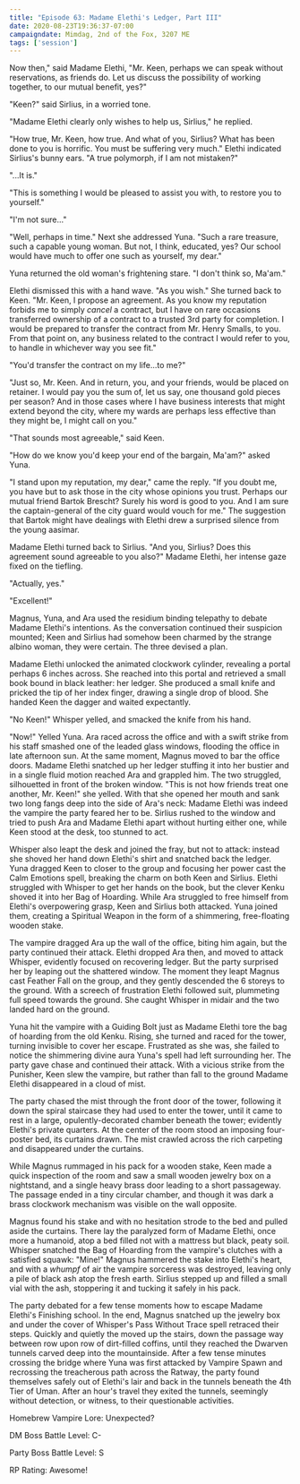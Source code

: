 ```yaml
---
title: "Episode 63: Madame Elethi's Ledger, Part III"
date: 2020-08-23T19:36:37-07:00
campaigndate: Mimdag, 2nd of the Fox, 3207 ME
tags: ['session']
---
```


Now then," said Madame Elethi, "Mr. Keen, perhaps we can speak without reservations, as friends do. Let us discuss the possibility of working together, to our mutual benefit, yes?"

"Keen?" said Sirlius, in a worried tone.

"Madame Elethi clearly only wishes to help us, Sirlius," he replied. 

"How true, Mr. Keen, how true. And what of you, Sirlius? What has been done to you is horrific. You must be suffering very much." Elethi indicated Sirlius's bunny ears. "A true polymorph, if I am not mistaken?"

"...It is."

"This is something I would be pleased to assist you with, to restore you to yourself."

"I'm not sure..."

"Well, perhaps in time." Next she addressed Yuna. "Such a rare treasure, such a capable young woman. But not, I think, educated, yes? Our school would have much to offer one such as yourself, my dear."

Yuna returned the old woman's frightening stare. "I don't think so, Ma'am."

Elethi dismissed this with a hand wave. "As you wish." She turned back to Keen. "Mr. Keen, I propose an agreement. As you know my reputation forbids me to simply *cancel* a contract, but I have on rare occasions transferred ownership of a contract to a trusted 3rd party for completion. I would be prepared to transfer the contract from Mr. Henry Smalls, to you. From that point on, any business related to the contract I would refer to you, to handle in whichever way you see fit."

"You'd transfer the contract on my life...to me?"

"Just so, Mr. Keen. And in return, you, and your friends, would be placed on retainer. I would pay you the sum of, let us say, one thousand gold pieces per season? And in those cases where I have business interests that might extend beyond the city, where my wards are perhaps less effective than they might be, I might call on you."

"That sounds most agreeable," said Keen.

"How do we know you'd keep your end of the bargain, Ma'am?" asked Yuna.

"I stand upon my reputation, my dear," came the reply. "If you doubt me, you have but to ask those in the city whose opinions you trust. Perhaps our mutual friend Bartok Brescht? Surely his word is good to you. And I am sure the captain-general of the city guard would vouch for me." The suggestion that Bartok might have dealings with Elethi drew a surprised silence from the young aasimar.

Madame Elethi turned back to Sirlius. "And you, Sirlius? Does this agreement sound agreeable to you also?" Madame Elethi, her intense gaze fixed on the tiefling.

"Actually, yes."

"Excellent!"

Magnus, Yuna, and Ara used the residium binding telepathy to debate Madame Elethi's intentions. As the conversation continued their suspicion mounted; Keen and Sirlius had somehow been charmed by the strange albino woman, they were certain. The three devised a plan.

Madame Elethi unlocked the animated clockwork cylinder, revealing a portal perhaps 6 inches across. She reached into this portal and retrieved a small book bound in black leather: her ledger. She produced a small knife and pricked the tip of her index finger, drawing a single drop of blood. She handed Keen the dagger and waited expectantly.

"No Keen!" Whisper yelled, and smacked the knife from his hand.

"Now!" Yelled Yuna. Ara raced across the office and with a swift strike from his staff smashed one of the leaded glass windows, flooding the office in late afternoon sun. At the same moment, Magnus moved to bar the office doors. Madame Elethi snatched up her ledger stuffing it into her bustier and 
in a single fluid motion reached Ara and grappled him. The two struggled, silhouetted in front of the broken window. "This is not how friends treat one another, Mr. Keen!" she yelled. With that she opened her mouth and sank two long fangs deep into the side of Ara's neck: Madame Elethi was indeed the vampire the party feared her to be. Sirlius rushed to the window and tried to push Ara and Madame Elethi apart without hurting either one, while Keen stood at the desk, too stunned to act. 

Whisper also leapt the desk and joined the fray, but not to attack: instead she shoved her hand down Elethi's shirt and snatched back the ledger. Yuna dragged Keen to closer to the group and focusing her power cast the Calm Emotions spell, breaking the charm on both Keen and Sirlius. Elethi struggled with Whisper to get her hands on the book, but the clever Kenku shoved it into her Bag of Hoarding. While Ara struggled to free himself from Elethi's overpowering grasp, Keen and Sirlius both attacked. Yuna joined them, creating a Spiritual Weapon in the form of a shimmering, free-floating wooden stake.

The vampire dragged Ara up the wall of the office, biting him again, but the party continued their attack. Elethi dropped Ara then, and moved to attack Whisper, evidently focused on recovering ledger. But the party surprised her by leaping out the shattered window. The moment they leapt Magnus cast Feather Fall on the group, and they gently descended the 6 storeys to the ground. With a screech of frustration Elethi followed suit, plummeting full speed towards the ground. She caught Whisper in midair and the two landed hard on the ground.

Yuna hit the vampire with a Guiding Bolt just as Madame Elethi tore the bag of hoarding from the old Kenku. Rising, she turned and raced for the tower, turning invisible to cover her escape. Frustrated as she was, she failed to notice the shimmering divine aura Yuna's spell had left surrounding her. The party gave chase and continued their attack. With a vicious strike from the Punisher, Keen slew the vampire, but rather than fall to the ground Madame Elethi disappeared in a cloud of mist.

The party chased the mist through the front door of the tower, following it down the spiral staircase they had used to enter the tower, until it came to rest in a large, opulently-decorated chamber beneath the tower; evidently Elethi's private quarters. At the center of the room stood an imposing four-poster bed, its curtains drawn. The mist crawled across the rich carpeting and disappeared under the curtains.

While Magnus rummaged in his pack for a wooden stake, Keen made a quick inspection of the room and saw a small wooden jewelry box on a nightstand, and a single heavy brass door leading to a short passageway. The passage ended in a tiny circular chamber, and though it was dark a brass clockwork mechanism was visible on the wall opposite.

Magnus found his stake and with no hesitation strode to the bed and pulled aside the curtains. There lay the paralyzed form of Madame Elethi, once more a humanoid, atop a bed filled not with a mattress but black, peaty soil. Whisper snatched the Bag of Hoarding from the vampire's clutches with a satisfied squawk: "Mine!" Magnus hammered the stake into Elethi's heart, and with a *whumpf* of air the vampire sorceress was destroyed, leaving only a pile of black ash atop the fresh earth. Sirlius stepped up and filled a small vial with the ash, stoppering it and tucking it safely in his pack.

The party debated for a few tense moments how to escape Madame Elethi's Finishing school. In the end, Magnus snatched up the jewelry box and under the cover of Whisper's Pass Without Trace spell retraced their steps. Quickly and quietly the moved up the stairs, down the passage way between row upon row of dirt-filled coffins, until they reached the Dwarven tunnels carved deep into the mountainside. After a few tense minutes crossing the bridge where Yuna was first attacked by Vampire Spawn and recrossing the treacherous path across the Ratway, the party found themselves safely out of Elethi's lair and back in the tunnels beneath the 4th Tier of Uman. After an hour's travel they exited the tunnels, seemingly without detection, or witness, to their questionable activities.


Homebrew Vampire Lore: Unexpected?

DM Boss Battle Level: C-

Party Boss Battle Level: S

RP Rating: Awesome!
